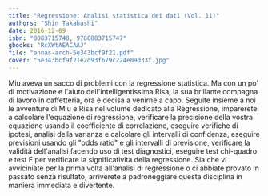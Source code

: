 ```yaml
---
title: "Regressione: Analisi statistica dei dati (Vol. 11)"
authors: "Shin Takahashi"
date: 2016-12-09
isbn: "8883715748, 9788883715747"
gbooks: "RcXWtAEACAAJ"
file: "annas-arch-5e343bcf9f21.pdf"
cover: "5e343bcf9f21e2d93f679c224e09d33f.jpg"
---
```


Miu aveva un sacco di problemi con la regressione statistica. Ma con un po' di motivazione e l'aiuto dell'intelligentissima Risa, la sua brillante compagna di lavoro in caffetteria, ora è decisa a venirne a capo. Seguite insieme a noi le avventure di Miu e Risa nel volume dedicato alla Regressione, imparerete a calcolare l'equazione di regressione, verificare la precisione della vostra equazione usando il coefficiente di correlazione, eseguire verifiche di ipotesi, analisi della varianza e calcolare gli intervalli di confidenza, eseguire previsioni usando gli "odds ratio" e gli intervalli di previsione, verificare la validità dell'analisi facendo uso di test diagnostici, eseguire test chi-quadro e test F per verificare la significatività della regressione. Sia che vi avviciniate per la prima volta all'analisi di regressione o ci abbiate provato in passato senza risultato, arriverete a padroneggiare questa disciplina in maniera immediata e divertente.
